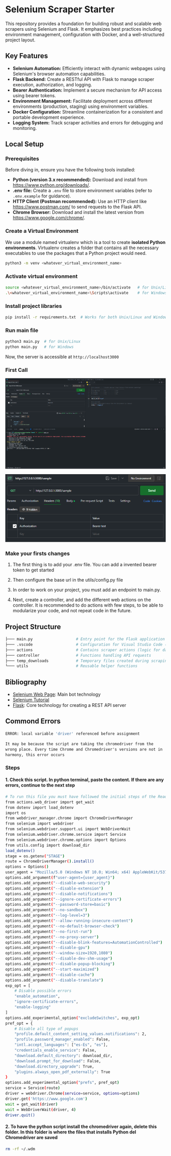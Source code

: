 # Selenium Scraper Starter

This repository provides a foundation for building robust and scalable web scrapers using Selenium and Flask. It emphasizes best practices including environment management, configuration with Docker, and a well-structured project layout.

## Key Features

- **Selenium Automation:** Efficiently interact with dynamic webpages using Selenium's browser automation capabilities.
- **Flask Backend:** Create a RESTful API with Flask to manage scraper execution, authorization, and logging.
- **Bearer Authentication:** Implement a secure mechanism for API access using bearer tokens.
- **Environment Management:** Facilitate deployment across different environments (production, staging) using environment variables.
- **Docker Configuration:** Streamline containerization for a consistent and portable development experience.
- **Logging System:** Track scraper activities and errors for debugging and monitoring.

## Local Setup

### Prerequisites

Before diving in, ensure you have the following tools installed:

- **Python (version 3.x recommended):** Download and install from https://www.python.org/downloads/.
- **.env file:** Create a `.env` file to store environment variables (refer to `.env.example` for guidance).
- **HTTP Client (Postman recommended):** Use an HTTP client like https://www.postman.com/ to send requests to the Flask API.
- **Chrome Browser:** Download and install the latest version from https://www.google.com/chrome/.

### Create a Virtual Environment

We use a module named virtualenv which is a tool to create **isolated Python environments**. Virtualenv creates a folder that contains all the necessary executables to use the packages that a Python project would need.

```bash
python3 -m venv <whatever_virtual_environment_name>
```

### Activate virtual environment

```bash
source <whatever_virtual_environment_name>/bin/activate   # for Unix/Linux
.\<whatever_virtual_environment_name>\Scripts\activate    # for Windows
```

### Install project libraries

```bash
pip install -r requirements.txt  # Works for both Unix/Linux and Windows
```

### Run main file

```bash
python3 main.py  # for Unix/Linux
python main.py   # for Windows
```

Now, the server is accessible at `http://localhost3000`

### First Call

![First Call](./readmeImages/firstcall.png)

![Auth Call](./readmeImages/authcall.png)

### Make your firsts changes

1. The first thing is to add your .env file. You can add a invented bearer token to get started

2. Then configure the base url in the utils/config.py file

3. In order to work on your project, you must add an endpoint to main.py.

4. Next, create a controller, and add the different web actions on the controller. It is recommended to do actions with few steps, to be able to modularize your code, and not repeat code in the future.

## Project Structure

```bash
├─── main.py                   # Entry point for the Flask application
├─── .vscode                   # Configuration for Visual Studio Code (optional)
├─── actions                   # Contains scraper actions (logic for data extraction)
├─── controller                # Functions handling API requests
├─── temp_downloads            # Temporary files created during scraping
└─── utils                     # Reusable helper functions
```

## Bibliography

- [Selenium Web Page](https://selenium-python.readthedocs.io/): Main bot technology
- [Selenium Tutorial](https://youtube.com/playlist?list=PLheIVUbpfWZ17lCcHnoaa1RD59juFR06C&si=TTyB-dQQFl38tXO2)
- [Flask](https://flask.palletsprojects.com/en/3.0.x/): Core technology for creating a REST API server

## Commond Errors

```bash
ERROR: local variable 'driver' referenced before assignment
```

`It may be because the script are taking the chromedriver from the wrong place. Every time Chrome and Chromedriver's versions are not in harmony, this error occurs`

### Steps

#### 1. Check this script. In python terminal, paste the content. If there are any errors, continue to the next step

```bash
# To run this file you must have followed the initial steps of the Readme. (Install dependencies in Virtual Enviroment)
from actions.web_driver import get_wait
from dotenv import load_dotenv
import os
from webdriver_manager.chrome import ChromeDriverManager
from selenium import webdriver
from selenium.webdriver.support.ui import WebDriverWait
from selenium.webdriver.chrome.service import Service
from selenium.webdriver.chrome.options import Options
from utils.config import download_dir
load_dotenv()
stage = os.getenv("STAGE")
route = ChromeDriverManager().install()
options = Options()
user_agent = "Mozilla/5.0 (Windows NT 10.0; Win64; x64) AppleWebKit/537.36 (KHTML, like Gecko) Chrome/96.0.4664.45 Safari/537.36"
options.add_argument(f"user-agent={user_agent}")
options.add_argument("--disable-web-security")
options.add_argument("--disable-extension")
options.add_argument("--disable-notifications")
options.add_argument("--ignore-certificate-errors")
options.add_argument("--password-store=basic")
options.add_argument("--no-sandbox")
options.add_argument("--log-level=3")
options.add_argument("--allow-running-insecure-content")
options.add_argument("--no-default-browser-check")
options.add_argument("--no-first-run")
options.add_argument("--no-proxy-server")
options.add_argument("--disable-blink-features=AutomationControlled")
options.add_argument("--disable-gpu")
options.add_argument("--window-size=1920,1080")
options.add_argument("--disable-dev-shm-usage")
options.add_argument("--disable-popup-blocking")
options.add_argument("--start-maximized")
options.add_argument("--disable-cache")
options.add_argument("--disable-translate")
exp_opt = [
    # Disable possible errors
    "enable_automation",
    "ignore-certificate-errors",
    "enable-logging"
]
options.add_experimental_option("excludeSwitches", exp_opt)
pref_opt = {
    # Disable all type of popups
    "profile.default_content_setting_values.notifications": 2,
    "profile.password_manager_enabled": False,
    "intl.accept_languages": ["es-Es", "es"],
    "credentials_enable_service": False,
    "download.default_directory": download_dir,
    "download.prompt_for_download": False,
    "download.directory_upgrade": True,
    "plugins.always_open_pdf_externally": True
}
options.add_experimental_option("prefs", pref_opt)
service = Service(route)
driver = webdriver.Chrome(service=service, options=options)
driver.get('https://www.google.com')
wait = get_wait(driver)
wait = WebDriverWait(driver, 4)
driver.quit()

```

#### 2. To have the python script install the chromedriver again, delete this folder. In this folder is where the files that installs Python del Chromedriver are saved

```bash
rm -rf ~/.wdm
```
